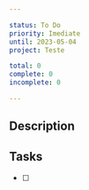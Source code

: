 ```yaml
---

status: To Do
priority: Imediate
until: 2023-05-04
project: Teste

total: 0
complete: 0
incomplete: 0

---
```


## Description


## Tasks
- [ ]  